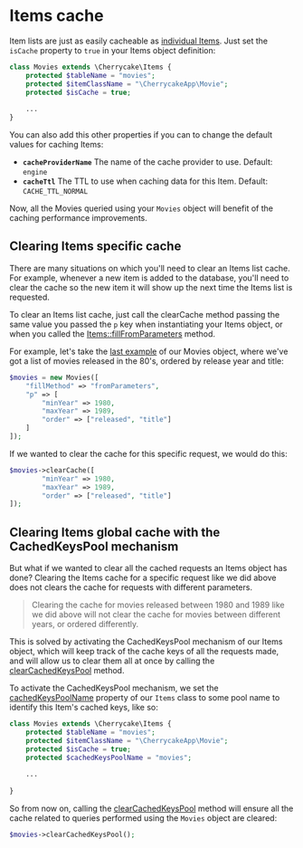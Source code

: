 # Items cache

Item lists are just as easily cacheable as [individual Items](item-cache.md). Just set the `isCache` property to `true` in your Items object definition:

```php
class Movies extends \Cherrycake\Items {
    protected $tableName = "movies";
    protected $itemClassName = "\CherrycakeApp\Movie";
    protected $isCache = true;
    
    ...
}
```

You can also add this other properties if you can to change the default values for caching Items:

* **`cacheProviderName`** The name of the cache provider to use. Default: `engine`
* **`cacheTtl`** The TTL to use when caching data for this Item. Default: `CACHE_TTL_NORMAL`

Now, all the Movies queried using your `Movies` object will benefit of the caching performance improvements.

## Clearing Items specific cache

There are many situations on which you'll need to clear an Items list cache. For example, whenever a new item is added to the database, you'll need to clear the cache so the new item it will show up the next time the Items list is requested.

To clear an Items list cache, just call the clearCache method passing the same value you passed the `p` key when instantiating your Items object, or when you called the [Items::fillFromParameters](../../reference/core-classes/items/items-methods.md#fillfromparameters) method.

For example, let's take the [last example](mixing-filters-and-ordering.md) of our Movies object, where we've got a list of movies released in the 80's, ordered by release year and title:

```php
$movies = new Movies([
    "fillMethod" => "fromParameters",
    "p" => [
        "minYear" => 1980,
        "maxYear" => 1989,
        "order" => ["released", "title"]
    ]
]);
```

If we wanted to clear the cache for this specific request, we would do this:

```php
$movies->clearCache([
        "minYear" => 1980,
        "maxYear" => 1989,
        "order" => ["released", "title"]
]);
```

## Clearing Items global cache with the CachedKeysPool mechanism

But what if we wanted to clear all the cached requests an Items object has done? Clearing the Items cache for a specific request like we did above does not clears the cache for requests with different parameters.

> Clearing the cache for movies released between 1980 and 1989 like we did above will not clear the cache for movies between different years, or ordered differently.

This is solved by activating the CachedKeysPool mechanism of our Items object, which will keep track of the cache keys of all the requests made, and will allow us to clear them all at once by calling the [clearCachedKeysPool](../../reference/core-classes/items/items-methods.md#clearcachedkeyspool) method.

To activate the CachedKeysPool mechanism, we set the [cachedKeysPoolName](../../reference/core-classes/items/items-properties.md#cachedkeyspoolname) property of our `Items` class to some pool name to identify this Item's cached keys, like so:

```php
class Movies extends \Cherrycake\Items {
    protected $tableName = "movies";
    protected $itemClassName = "\CherrycakeApp\Movie";
    protected $isCache = true;
    protected $cachedKeysPoolName = "movies";
    
    ...
    
}
```

So from now on, calling the [clearCachedKeysPool](../../reference/core-classes/items/items-methods.md#clearcachedkeyspool) method will ensure all the cache related to queries performed using the `Movies` object are cleared:

```php
$movies->clearCachedKeysPool();
```

